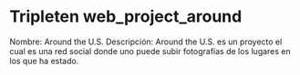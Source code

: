 # Tripleten web_project_around

Nombre: Around the U.S.
Descripción: Around the U.S. es un proyecto el cual es una red social donde uno puede subir fotografías de los lugares en los que ha estado.
